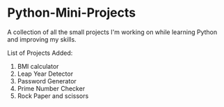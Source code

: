 # Python-Mini-Projects

A collection of all the small projects I'm working on while learning Python and improving my skills.

List of Projects Added:
1. BMI calculator
2. Leap Year Detector
3. Password Generator
4. Prime Number Checker
5. Rock Paper and scissors

